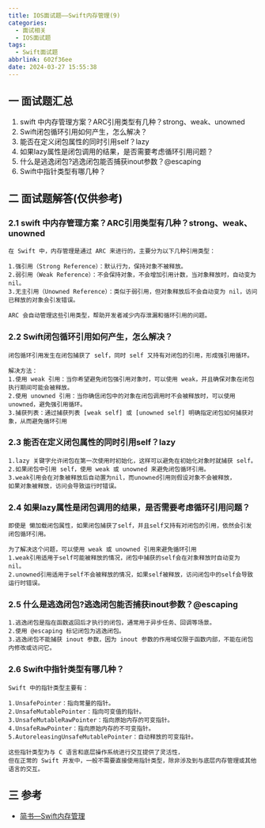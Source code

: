 ```yaml
---
title: IOS面试题——Swift内存管理(9)
categories:
  - 面试相关
  - IOS面试题
tags:
  - Swift面试题
abbrlink: 602f36ee
date: 2024-03-27 15:55:38
---
```

## 一 面试题汇总

1. swift 中内存管理方案？ARC引用类型有几种？strong、weak、unowned
2. Swift闭包循环引用如何产生，怎么解决？
3. 能否在定义闭包属性的同时引用self？lazy
4. 如果lazy属性是闭包调用的结果，是否需要考虑循环引用问题？
5. 什么是逃逸闭包?逃逸闭包能否捕获inout参数？@escaping<!--more-->
6. Swift中指针类型有哪几种？

## 二 面试题解答(仅供参考)

### 2.1 swift 中内存管理方案？ARC引用类型有几种？strong、weak、unowned

```
在 Swift 中，内存管理是通过 ARC 来进行的，主要分为以下几种引用类型：

1.强引用（Strong Reference）：默认行为，保持对象不被释放。
2.弱引用（Weak Reference）：不会保持对象，不会增加引用计数，当对象释放时，自动变为 nil。
3.无主引用（Unowned Reference）：类似于弱引用，但对象释放后不会自动变为 nil，访问已释放的对象会引发错误。

ARC 会自动管理这些引用类型，帮助开发者减少内存泄漏和循环引用的问题。
```

### 2.2 Swift闭包循环引用如何产生，怎么解决？

```
闭包循环引用发生在闭包捕获了 self，同时 self 又持有对闭包的引用，形成强引用循环。

解决方法：
1.使用 weak 引用：当你希望避免闭包强引用对象时，可以使用 weak，并且确保对象在闭包执行期间可能会被释放。
2.使用 unowned 引用：当你确信闭包中的对象在闭包调用时不会被释放时，可以使用 unowned，避免强引用循环。
3.捕获列表：通过捕获列表 [weak self] 或 [unowned self] 明确指定闭包如何捕获对象，从而避免循环引用
```

### 2.3 能否在定义闭包属性的同时引用self？lazy

```
1.lazy 关键字允许闭包在第一次使用时初始化，这样可以避免在初始化对象时就捕获 self。
2.如果闭包中引用 self，使用 weak 或 unowned 来避免闭包循环引用。
3.weak引用会在对象被释放后自动置为nil，而unowned引用则假设对象不会被释放，
如果对象被释放，访问会导致运行时错误。
```

### 2.4 如果lazy属性是闭包调用的结果，是否需要考虑循环引用问题？

```
即使是 懒加载闭包属性，如果闭包捕获了self，并且self又持有对闭包的引用，依然会引发闭包循环引用。

为了解决这个问题，可以使用 weak 或 unowned 引用来避免循环引用
1.weak引用适用于self可能被释放的情况，闭包中捕获的self会在对象释放时自动变为 nil。
2.unowned引用适用于self不会被释放的情况，如果self被释放，访问闭包中的self会导致运行时错误。
```
### 2.5 什么是逃逸闭包?逃逸闭包能否捕获inout参数？@escaping

```
1.逃逸闭包是指在函数返回后才执行的闭包，通常用于异步任务、回调等场景。
2.使用 @escaping 标记闭包为逃逸闭包。
3.逃逸闭包不能捕获 inout 参数，因为 inout 参数的作用域仅限于函数内部，不能在闭包内修改或访问它。
```

### 2.6 Swift中指针类型有哪几种？

```
Swift 中的指针类型主要有：

1.UnsafePointer：指向常量的指针。
2.UnsafeMutablePointer：指向可变值的指针。
3.UnsafeMutableRawPointer：指向原始内存的可变指针。
4.UnsafeRawPointer：指向原始内存的不可变指针。
5.AutoreleasingUnsafeMutablePointer：自动释放的可变指针。

这些指针类型为与 C 语言和底层操作系统进行交互提供了灵活性，
但在正常的 Swift 开发中，一般不需要直接使用指针类型，除非涉及到与底层内存管理或其他语言的交互。
```

## 三 参考

* [简书—Swift内存管理](https://www.jianshu.com/p/410f01d9e638)

